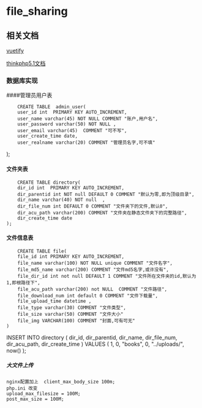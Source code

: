 # file_sharing
## 相关文档

[vuetify](https://v2.vuetifyjs.com/zh-Hans/components/api-explorer/)

[thinkphp5.1文档](http://static.kancloud.cn/manual/thinkphp5_1/353946)
	
### 数据库实现

####管理员用户表

		CREATE TABLE  admin_user(
	    user_id int  PRIMARY KEY AUTO_INCREMENT,
	    user_name varchar(45) NOT NULL COMMENT "账户,用户名",
	    user_password varchar(50) NOT NULL ,
	    user_email varchar(45)  COMMENT "可不写",
	    user_create_time date,
	    user_realname varchar(20) COMMENT "管理员名字,可不填"
);
#### 文件夹表

		CREATE TABLE directory(
	    dir_id int  PRIMARY KEY AUTO_INCREMENT,
	    dir_parentid int NOT null DEFAULT 0 COMMENT "默认为零,即为顶级目录",
	    dir_name varchar(40) NOT null  ,
	    dir_file_num int DEFAULT 0 COMMENT "文件夹下的文件,默认0",
	    dir_acu_path varchar(200) COMMENT "文件夹在静态文件夹下的完整路径",
	    dir_create_time date
	);
	
#### 文件信息表
	
		CREATE TABLE file(
	    file_id int PRIMARY KEY AUTO_INCREMENT,
	    file_name varchar(100) NOT NULL unique COMMENT "文件名字",
	    file_md5_name varchar(200) COMMENT "文件md5名字,或许没有",
	    file_dir_id int not null DEFAULT 1 COMMENT "文件所在文件夹的id,默认为1,即根路径下",
	    file_acu_path varchar(200) not NULL  COMMENT "文件路径",
	    file_download_num int default 0 COMMENT "文件下载量",
	    file_upload_time datetime ,
	    file_type varchar(30) COMMENT "文件类型",
	    file_size varchar(50) COMMENT "文件大小"
	    file_img VARCHAR(100) COMMENT "封面,可有可无"
	)
INSERT INTO directory (
    dir_id,
    dir_parentid,
    dir_name,
    dir_file_num,
    dir_acu_path,
    dir_create_time
  )
VALUES (
    1,
    0,
    "books",
    0,
    "../uploads/",
    now()
  );
##### 大文件上传

	nginx配置加上  client_max_body_size 100m;
	php.ini 改变
	upload_max_filesize = 100M;
	post_max_size = 100M;
	